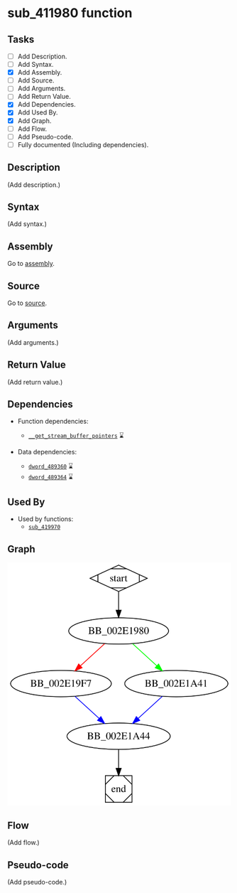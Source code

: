 # sub_411980 function

## Tasks

- [ ] Add Description.
- [ ] Add Syntax.
- [X] Add Assembly.
- [ ] Add Source.
- [ ] Add Arguments.
- [ ] Add Return Value.
- [X] Add Dependencies.
- [X] Add Used By.
- [X] Add Graph.
- [ ] Add Flow.
- [ ] Add Pseudo-code.
- [ ] Fully documented (Including dependencies).

## Description

(Add description.)

## Syntax

(Add syntax.)

## Assembly

Go to [assembly](../asm/sub_411980.asm).

## Source

Go to [source](../cc/sub_411980.cc).

## Arguments

(Add arguments.)

## Return Value

(Add return value.)

## Dependencies

* Function dependencies:
  * [`__get_stream_buffer_pointers`](__get_stream_buffer_pointers.md) ⌛

* Data dependencies:
  * [`dword_489360`](dword_489360.md) ⌛
  * [`dword_489364`](dword_489364.md) ⌛

## Used By

* Used by functions:
  * [`sub_419970`](sub_419970.md)

## Graph

![sub_411980 Graph](../svg/sub_411980.svg "sub_411980 Graph")

## Flow

(Add flow.)

## Pseudo-code

(Add pseudo-code.)


